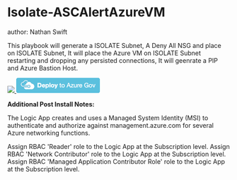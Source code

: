 # Isolate-ASCAlertAzureVM
author: Nathan Swift

This playbook will generate a ISOLATE Subnet, A Deny All NSG and place on ISOLATE Subnet, It will place the Azure VM on ISOLATE Subnet restarting and dropping any persisted connections, It will geenrate a PIP and Azure Bastion Host.

<a href="https://portal.azure.com/#create/Microsoft.Template/uri/https%3A%2F%2Fraw.githubusercontent.com%2Fswiftsolves-msft%2FASC-Workflow-Automation%2Fmaster%2FASC%2520alert%2520successful%2520brute%2520force%2520isolate%2520Azure%2520VM%2Fazuredeploy.json" target="_blank">
    <img src="https://aka.ms/deploytoazurebutton"/>
</a>
<a href="https://portal.azure.us/#create/Microsoft.Template/uri/https%3A%2F%2Fraw.githubusercontent.com%2Fswiftsolves-msft%2FASC-Workflow-Automation%2Fmaster%2FASC%2520alert%2520successful%2520brute%2520force%2520isolate%2520Azure%2520VM%2Fazuredeploy.json" target="_blank">
<img src="https://raw.githubusercontent.com/Azure/azure-quickstart-templates/master/1-CONTRIBUTION-GUIDE/images/deploytoazuregov.png"/>
</a>

**Additional Post Install Notes:**

The Logic App creates and uses a Managed System Identity (MSI) to authenticate and authorize against management.azure.com for several Azure networking functions.  

Assign RBAC 'Reader' role to the Logic App at the Subscription level.
Assign RBAC 'Network Contributor' role to the Logic App at the Subscription level.
Assign RBAC 'Managed Application Contributor Role' role to the Logic App at the Subscription level.